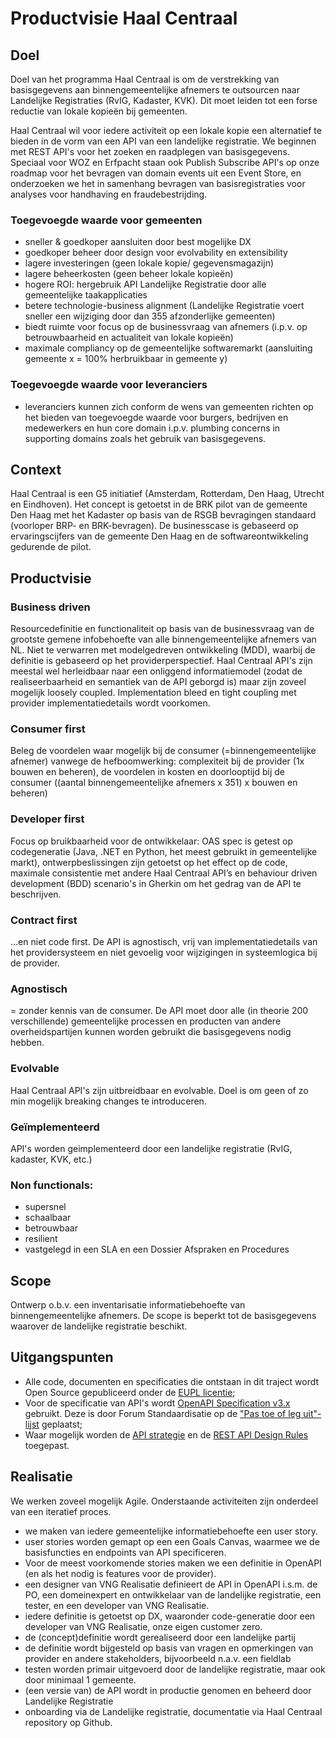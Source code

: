 # Productvisie Haal Centraal 

## Doel
Doel van het programma Haal Centraal is om de verstrekking van basisgegevens aan binnengemeentelijke afnemers te outsourcen naar Landelijke Registraties (RvIG, Kadaster, KVK). Dit moet leiden tot een forse reductie van lokale kopieën bij gemeenten. 

Haal Centraal wil voor iedere activiteit op een lokale kopie een alternatief te bieden in de vorm van een API van een landelijke registratie. We beginnen met REST API's voor het zoeken en raadplegen van basisgegevens. Speciaal voor WOZ en Erfpacht staan ook Publish Subscribe API's op onze roadmap voor het bevragen van domain events uit een Event Store, en onderzoeken we het in samenhang bevragen van basisregistraties voor analyses voor handhaving en fraudebestrijding.     


### Toegevoegde waarde voor gemeenten
- sneller & goedkoper aansluiten door best mogelijke DX
- goedkoper beheer door design voor evolvability en extensibility
- lagere investeringen (geen lokale kopie/ gegevensmagazijn)
- lagere beheerkosten (geen beheer lokale kopieën)
- hogere ROI: hergebruik API Landelijke Registratie door alle gemeentelijke taakapplicaties
- betere technologie-business alignment (Landelijke Registratie voert sneller een wijziging door dan 355 afzonderlijke gemeenten)
- biedt ruimte voor focus op de businessvraag van afnemers (i.p.v. op betrouwbaarheid en actualiteit van lokale kopieën)
- maximale compliancy op de gemeentelijke softwaremarkt (aansluiting gemeente x = 100% herbruikbaar in gemeente y)

### Toegevoegde waarde voor leveranciers
- leveranciers kunnen zich conform de wens van gemeenten richten op het bieden van toegevoegde waarde voor burgers, bedrijven en medewerkers en hun core domain i.p.v. plumbing concerns in supporting domains zoals het gebruik van basisgegevens. 

## Context
Haal Centraal is een G5 initiatief (Amsterdam, Rotterdam, Den Haag, Utrecht en Eindhoven). Het concept is getoetst in de BRK pilot van de gemeente Den Haag met het Kadaster op basis van de RSGB bevragingen standaard (voorloper BRP- en BRK-bevragen). De businesscase is gebaseerd op ervaringscijfers van de gemeente Den Haag en de softwareontwikkeling gedurende de pilot. 

## Productvisie

### Business driven 
Resourcedefinitie en functionaliteit op basis van de businessvraag van de grootste gemene infobehoefte van alle binnengemeentelijke afnemers van NL. 
Niet te verwarren met modelgedreven ontwikkeling (MDD), waarbij de definitie is gebaseerd op het providerperspectief. Haal Centraal API's zijn meestal wel herleidbaar naar een onliggend informatiemodel (zodat de realiseerbaarheid en semantiek van de API geborgd is) maar zijn zoveel mogelijk loosely coupled. Implementation bleed en tight coupling met provider implementatiedetails wordt voorkomen.

### Consumer first
Beleg de voordelen waar mogelijk bij de consumer (=binnengemeentelijke afnemer) vanwege de hefboomwerking: complexiteit bij de provider (1x bouwen en beheren), de voordelen in kosten en doorlooptijd bij de consumer ((aantal binnengemeentelijke afnemers x 351) x bouwen en beheren)

### Developer first
Focus op bruikbaarheid voor de ontwikkelaar: OAS spec is getest op codegeneratie (Java, .NET en Python, het meest gebruikt in gemeentelijke markt), ontwerpbeslissingen zijn getoetst op het effect op de code, maximale consistentie met andere Haal Centraal API’s en behaviour driven development (BDD) scenario's in Gherkin om het gedrag van de API te beschrijven.

### Contract first
…en niet code first. De API is agnostisch, vrij van implementatiedetails van het providersysteem en niet gevoelig voor wijzigingen in systeemlogica bij de provider.

### Agnostisch
= zonder kennis van de consumer. De API moet door alle (in theorie 200 verschillende) gemeentelijke processen en producten van andere overheidspartijen kunnen worden gebruikt die basisgegevens nodig hebben.

### Evolvable
Haal Centraal API's zijn uitbreidbaar en evolvable. Doel is om geen of zo min mogelijk breaking changes te introduceren.

### Geïmplementeerd 
API's worden geimplementeerd door een landelijke registratie (RvIG, kadaster, KVK, etc.)

### Non functionals:
- supersnel
- schaalbaar
- betrouwbaar
- resilient
- vastgelegd in een SLA en een Dossier Afspraken en Procedures

## Scope
Ontwerp o.b.v. een inventarisatie informatiebehoefte van binnengemeentelijke afnemers. De scope is beperkt tot de basisgegevens waarover de landelijke registratie beschikt. 

## Uitgangspunten
- Alle code, documenten en specificaties die ontstaan in dit traject wordt Open Source gepubliceerd onder de
[EUPL licentie](https://joinup.ec.europa.eu/collection/eupl/eupl-text-11-12);
- Voor de specificatie van API's wordt [OpenAPI Specification v3.x](https://www.forumstandaardisatie.nl/standaard/openapi-specification) 
gebruikt. Deze is door Forum Standaardisatie op de
["Pas toe of leg uit"-lijst](https://www.forumstandaardisatie.nl/lijst-open-standaarden/in_lijst/verplicht-pas-toe-leg-uit)
geplaatst;
- Waar mogelijk worden de
[API strategie](https://docs.geostandaarden.nl/api/API-Strategie/) en de [REST API Design Rules](https://docs.geostandaarden.nl/api/API-Designrules/) 
toegepast.

## Realisatie
We werken zoveel mogelijk Agile. Onderstaande activiteiten zijn onderdeel van een iteratief proces.
- we maken van iedere gemeentelijke informatiebehoefte een user story. 
- user stories worden gemapt op een een Goals Canvas, waarmee we de basisfuncties en endpoints van API specificeren. 
- Voor de meest voorkomende stories maken we een definitie in OpenAPI (en als het nodig is features voor de provider). 
- een designer van VNG Realisatie definieert de API in OpenAPI i.s.m. de PO, een domeinexpert en ontwikkelaar van de landelijke registratie, een tester, en een developer van VNG Realisatie. 
- iedere definitie is getoetst op DX, waaronder code-generatie door een developer van VNG Realisatie, onze eigen customer zero. 
- de (concept)definitie wordt gerealiseerd door een landelijke partij
- de definitie wordt bijgesteld op basis van vragen en opmerkingen van provider en andere stakeholders, bijvoorbeeld n.a.v. een fieldlab
- testen worden primair uitgevoerd door de landelijke registratie, maar ook door minimaal 1 gemeente. 
- (een versie van) de API wordt in productie genomen en beheerd door Landelijke Registratie
- onboarding via de Landelijke registratie, documentatie via Haal Centraal repository op Github.

